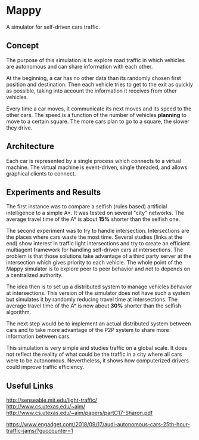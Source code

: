 # Mappy

A simulator for self-driven cars traffic.

## Concept

The purpose of this simulation is to explore road traffic in which vehicles are autonomous and can share information with each other.

At the beginning, a car has no other data than its randomly chosen first position and destination.
Then each vehicle tries to get to the exit as quickly as possible, taking into account the information it receives from other vehicles.

Every time a car moves, it communicate its next moves and its speed to the other cars.
The speed is a function of the number of vehicles **planning** to move to a certain square. The more cars plan to go to a square, the slower they drive.

## Architecture

Each car is represented by a single process which connects to a virtual machine.
The virtual machine is event-driven, single threaded, and allows graphical clients to connect.

## Experiments and Results

The first instance was to compare a selfish (rules based) artificial intelligence to a simple A*.
It was tested on several "city" networks.
The average travel time of the A* is about **15%** shorter than the selfish one.

The second experiment was to try to handle intersection. Intersections are the places where cars waste the most time.
Several studies (links at the end) show interest in traffic light intersections and try to create an efficient multiagent framework for handling self-driven cars at intersections.
The problem is that those solutions take advantage of a third party server at the intersection which gives priority to each vehicle.
The whole point of the Mappy simulator is to explore peer to peer behavior and not to depends on a centralized authority.

The idea then is to set up a distributed system to manage vehicles behavior at intersections.
This version of the simulator does not have such a system but simulates it by randomly reducing travel time at intersections.
The average travel time of the A* is now about **30%** shorter than the selfish algorithm.

The next step would be to implement an actual distributed system between cars and to take more advantage of the P2P system to share more information between cars.

This simulation is very simple and studies traffic on a global scale. It does not reflect the reality of what could be the traffic in a city where all cars were to be autonomous.
Nevertheless, it shows how computerized drivers could improve traffic efficiency.

## Useful Links

http://senseable.mit.edu/light-traffic/ </br>
http://www.cs.utexas.edu/~aim/ </br>
http://www.cs.utexas.edu/~aim/papers/partC17-Sharon.pdf </br>

https://www.engadget.com/2018/09/17/audi-autonomous-cars-25th-hour-traffic-jams/?guccounter=1
